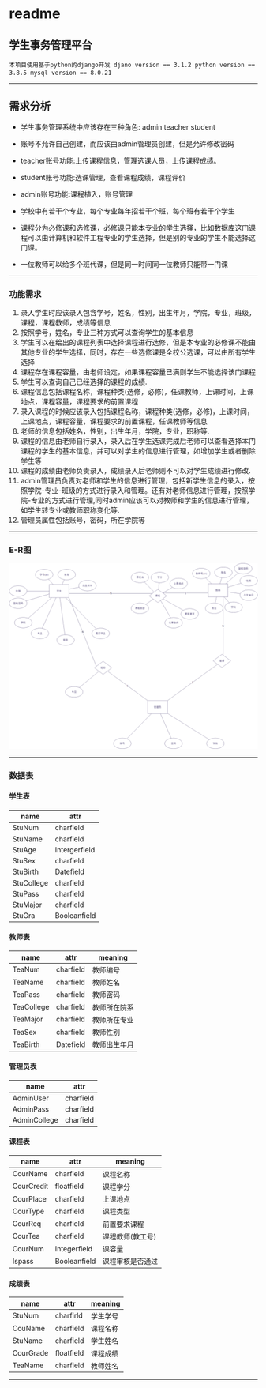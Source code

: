 # readme


## 学生事务管理平台
    本项目使用基于python的django开发 djano version == 3.1.2 python version == 3.8.5 mysql version == 8.0.21

---
## 需求分析

- 学生事务管理系统中应该存在三种角色: admin teacher student
- 账号不允许自己创建，而应该由admin管理员创建，但是允许修改密码
- teacher账号功能:上传课程信息，管理选课人员，上传课程成绩。
- student账号功能:选课管理，查看课程成绩，课程评价
- admin账号功能:课程植入，账号管理

- 学校中有若干个专业，每个专业每年招若干个班，每个班有若干个学生
- 课程分为必修课和选修课，必修课只能本专业的学生选择，比如数据库这门课程可以由计算机和软件工程专业的学生选择，但是别的专业的学生不能选择这门课。
- 一位教师可以给多个班代课，但是同一时间同一位教师只能带一门课
---
### 功能需求
1. 录入学生时应该录入包含学号，姓名，性别，出生年月，学院，专业，班级，课程，课程教师，成绩等信息
2. 按照学号，姓名，专业三种方式可以查询学生的基本信息
3. 学生可以在给出的课程列表中选择课程进行选修，但是本专业的必修课不能由其他专业的学生选择，同时，存在一些选修课是全校公选课，可以由所有学生选择
4. 课程存在课程容量，由老师设定，如果课程容量已满则学生不能选择该门课程
5. 学生可以查询自己已经选择的课程的成绩.
6. 课程信息包括课程名称，课程种类(选修，必修)，任课教师，上课时间，上课地点，课程容量，课程要求的前置课程
7. 录入课程的时候应该录入包括课程名称，课程种类(选修，必修)，上课时间，上课地点，课程容量，课程要求的前置课程，任课教师等信息
8. 老师的信息包括姓名，性别，出生年月，学院，专业，职称等.
9. 课程的信息由老师自行录入，录入后在学生选课完成后老师可以查看选择本门课程的学生的基本信息，并可以对学生的信息进行管理，如增加学生或者删除学生等
10. 课程的成绩由老师负责录入，成绩录入后老师则不可以对学生成绩进行修改.
11. admin管理员负责对老师和学生的信息进行管理，包括新学生信息的录入，按照学院-专业-班级的方式进行录入和管理。还有对老师信息进行管理，按照学院-专业的方式进行管理,同时admin应该可以对教师和学生的信息进行管理，如学生转专业或教师职称变化等.
12. 管理员属性包括账号，密码，所在学院等
---

### E-R图

![E-R图](.\E-R.png "E-R图")

--- 
### 数据表

#### 学生表
| name  | attr |
| ---  | --- |
| StuNum | charfield|
| StuName | charfield|
| StuAge | Intergerfield|
| StuSex | charfield|
| StuBirth | Datefield|
| StuCollege | charfield|
| StuPass | charfield|
| StuMajor | charfield|
| StuGra | Booleanfield|
#### 教师表
| name  | attr |meaning|
| ---  | --- | --- |
| TeaNum | charfield| 教师编号|  
| TeaName | charfield| 教师姓名|
| TeaPass | charfield| 教师密码|
| TeaCollege | charfield| 教师所在院系|
| TeaMajor | charfield| 教师所在专业 |
| TeaSex | charfield| 教师性别 |
| TeaBirth | Datefield| 教师出生年月

#### 管理员表
| name  | attr |
| ---  | --- |
| AdminUser | charfield|
| AdminPass | charfield|
| AdminCollege | charfield|
#### 课程表
| name  | attr | meaning|
| ---  | --- | --- |
| CourName | charfield| 课程名称|
| CourCredit | floatfield| 课程学分|
| CourPlace | charfield| 上课地点 |
| CourType | charfield| 课程类型 |
| CourReq | charfield| 前置要求课程|
| CourTea | charfield| 课程教师(教工号) |
| CourNum | Integerfield| 课容量|
| Ispass | Booleanfield | 课程审核是否通过|
#### 成绩表

| name  | attr | meaning |
| ---  | --- | --- |
| StuNum | charfirld| 学生学号|
| CouName | charfield| 课程名称 |
| StuName | charfield| 学生姓名 |
| CourGrade | floatfield| 课程成绩 |
| TeaName | charfield| 教师姓名 |

---